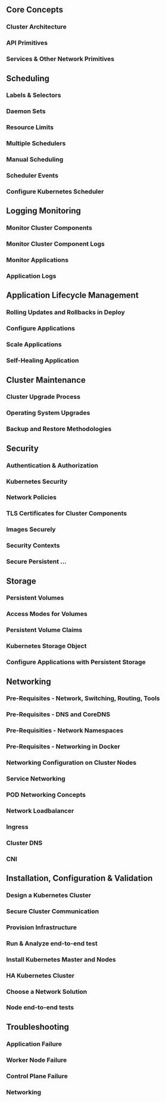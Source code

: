 ## Core Concepts
### Cluster Architecture
### API Primitives
### Services & Other Network Primitives
## Scheduling
### Labels & Selectors
### Daemon Sets
### Resource Limits
### Multiple Schedulers
### Manual Scheduling
### Scheduler Events
### Configure Kubernetes Scheduler
## Logging Monitoring
### Monitor Cluster Components
### Monitor Cluster Component Logs
### Monitor Applications
### Application Logs
## Application Lifecycle Management
### Rolling Updates and Rollbacks in Deploy
### Configure Applications
### Scale Applications
### Self-Healing Application
## Cluster Maintenance
### Cluster Upgrade Process
### Operating System Upgrades
### Backup and Restore Methodologies
## Security
### Authentication & Authorization
### Kubernetes Security
### Network Policies
### TLS Certificates for Cluster Components
### Images Securely
### Security Contexts
### Secure Persistent ...
## Storage
### Persistent Volumes
### Access Modes for Volumes
### Persistent Volume Claims
### Kubernetes Storage Object
### Configure Applications with Persistent Storage
## Networking
### Pre-Requisites - Network, Switching, Routing, Tools
### Pre-Requisites - DNS and CoreDNS
### Pre-Requisities - Network Namespaces
### Pre-Requisites - Networking in Docker
### Networking Configuration on Cluster Nodes
### Service Networking
### POD Networking Concepts
### Network Loadbalancer
### Ingress
### Cluster DNS
### CNI
## Installation, Configuration & Validation
### Design a Kubernetes Cluster
### Secure Cluster Communication
### Provision Infrastructure
### Run & Analyze end-to-end test
### Install Kubernetes Master and Nodes
### HA Kubernetes Cluster
### Choose a Network Solution
### Node end-to-end tests
## Troubleshooting
### Application Failure
### Worker Node Failure
### Control Plane Failure
### Networking
